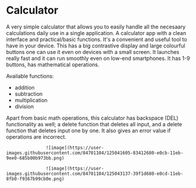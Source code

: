 # Calculator

A very simple calculator  that allows you to easily handle all the necesaary calculations daily use in a single application. A calculator app with a clean interface and practical/basic functions. It's a convenient and useful tool to have in your device. This has a big contrastive display and large colourful buttons one can use it even on devices with a small screen. It launches really fast and it can run smoothly even on low-end smartphones. It has 1-9 buttons, has mathematical operations.

Available functions:
- addition
- subtraction
- multiplication
- division

Apart from basic math operations, this calculator has backspace (DEL) functionality as well; a delete function that deletes all input, and a delete function that deletes input one by one.
It also gives an error value if operations are incorrect.

                   ![image](https://user-images.githubusercontent.com/84701104/125041605-83412680-e0cb-11eb-9ee0-685b00b973bb.png)

                   ![image](https://user-images.githubusercontent.com/84701104/125043137-39f1d680-e0cd-11eb-8fb0-f9367b99cb0e.png)

